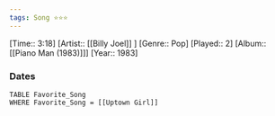 ```yaml
---
tags: Song ⭐⭐⭐ 
---
```

[Time:: 3:18]
[Artist:: [[Billy Joel]] ]
[Genre:: Pop]
[Played:: 2]
[Album:: [[Piano Man (1983)]]]
[Year:: 1983]
### Dates
````dataview
TABLE Favorite_Song
WHERE Favorite_Song = [[Uptown Girl]]
````